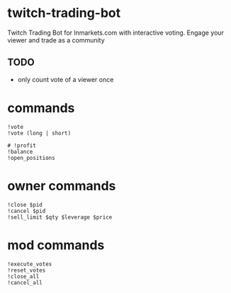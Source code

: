 # twitch-trading-bot
Twitch Trading Bot for lnmarkets.com with interactive voting. Engage your viewer and trade as a community

## TODO
* only count vote of a viewer once

# commands

```
!vote
!vote (long | short)

# !profit
!balance
!open_positions

```
# owner commands
```
!close $pid
!cancel $pid
!sell_limit $qty $leverage $price
```

# mod commands
```
!execute_votes
!reset_votes
!close_all
!cancel_all
```
